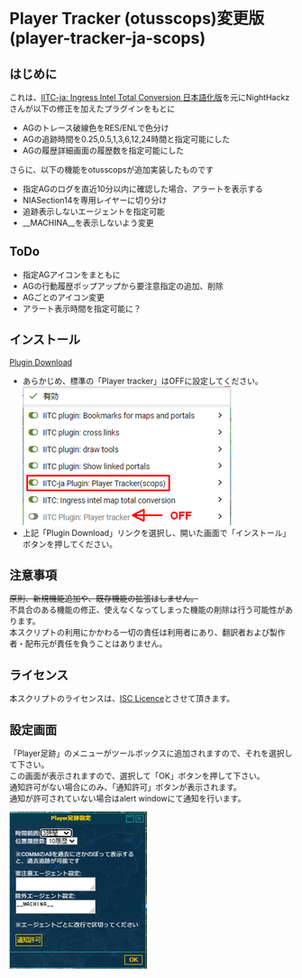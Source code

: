 # Player Tracker (otusscops)変更版(player-tracker-ja-scops)

## はじめに
これは、[IITC-ja: Ingress Intel Total Conversion 日本語化版](https://ingress.love/iitc-ja/)を元にNightHackzさんが以下の修正を加えたプラグインをもとに <br> 
- AGのトレース破線色をRES/ENLで色分け
- AGの追跡時間を0.25,0.5,1,3,6,12,24時間と指定可能にした
- AGの履歴詳細画面の履歴数を指定可能にした

さらに、以下の機能をotusscopsが追加実装したものです
- 指定AGのログを直近10分以内に確認した場合、アラートを表示する
- NIASection14を専用レイヤーに切り分け
- 追跡表示しないエージェントを指定可能
- __MACHINA__を表示しないよう変更

## ToDo
- 指定AGアイコンをまともに
- AGの行動履歴ポップアップから要注意指定の追加、削除
- AGごとのアイコン変更
- アラート表示時間を指定可能に？

## インストール
[Plugin Download](https://github.com/otus-scops/player-tracker-scops/raw/master/player-tracker-ja-scops.user.js) <br>

- あらかじめ、標準の「Player tracker」はOFFに設定してください。<br>
![設定画面](fig1-selection.png)<br>
- 上記「Plugin Download」リンクを選択し、開いた画面で「インストール」ボタンを押してください。<br>



## 注意事項
~~原則、新規機能追加や、既存機能の拡張はしません。~~<br>
不具合のある機能の修正、使えなくなってしまった機能の削除は行う可能性があります。<br>
本スクリプトの利用にかかわる一切の責任は利用者にあり、翻訳者および製作者・配布元が責任を負うことはありません。<br>

## ライセンス
本スクリプトのライセンスは、[ISC Licence](https://www.isc.org/downloads/software-support-policy/isc-license/)とさせて頂きます。

## 設定画面
「Player足跡」のメニューがツールボックスに追加されますので、それを選択して下さい。<br>
この画面が表示されますので、選択して「OK」ボタンを押して下さい。<br>
通知許可がない場合にのみ、「通知許可」ボタンが表示されます。<br>
通知が許可されていない場合はalert windowにて通知を行います。<br>


![オプション](fig2-dialog.png)
